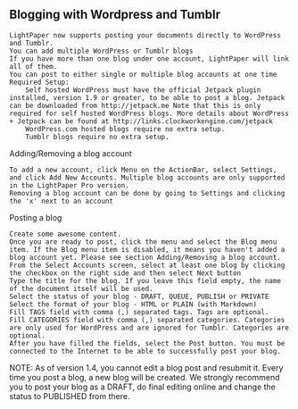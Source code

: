 ## Blogging with Wordpress and Tumblr

    LightPaper now supports posting your documents directly to WordPress and Tumblr.
    You can add multiple WordPress or Tumblr blogs
    If you have more than one blog under one account, LightPaper will link all of them.
    You can post to either single or multiple blog accounts at one time
    Required Setup:
        Self hosted WordPress must have the official Jetpack plugin installed, version 1.9 or greater, to be able to post a blog. Jetpack can be downloaded from http://jetpack.me Note that this is only required for self hosted WordPress blogs. More details about WordPress + Jetpack can be found at http://links.clockworkengine.com/jetpack
        WordPress.com hosted blogs require no extra setup.
        Tumblr blogs require no extra setup.

Adding/Removing a blog account

    To add a new account, click Menu on the ActionBar, select Settings, and click Add New Accounts. Multiple blog accounts are only supported in the LightPaper Pro version.
    Removing a blog account can be done by going to Settings and clicking the 'x' next to an account

Posting a blog

    Create some awesome content.
    Once you are ready to post, click the menu and select the Blog menu item. If the Blog menu item is disabled, it means you haven't added a blog account yet. Please see section Adding/Removing a blog account.
    From the Select Accounts screen, select at least one blog by clicking the checkbox on the right side and then select Next button
    Type the title for the blog. If you leave this field empty, the name of the document itself will be used.
    Select the status of your blog - DRAFT, QUEUE, PUBLISH or PRIVATE
    Select the format of your blog - HTML or PLAIN (with Markdown)
    Fill TAGS field with comma (,) separated tags. Tags are optional.
    Fill CATEGORIES field with comma (,) separated categories. Categories are only used for WordPress and are ignored for Tumblr. Categories are optional.
    After you have filled the fields, select the Post button. You must be connected to the Internet to be able to successfully post your blog.

NOTE: As of version 1.4, you cannot edit a blog post and resubmit it. Every time you post a blog, a new blog will be created. We strongly recommend you to post your blog as a DRAFT, do final editing online and change the status to PUBLISHED from there.
